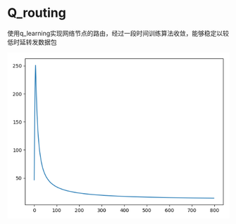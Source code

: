 # Q_routing
使用q_learning实现网络节点的路由，经过一段时间训练算法收敛，能够稳定以较低时延转发数据包

 ![image](https://github.com/coach00/Q_routing/blob/master/avgdelayTime.png)
